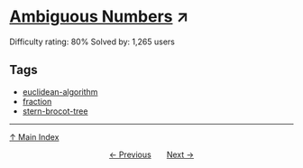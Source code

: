# [Ambiguous Numbers](https://projecteuler.net/problem=198) ↗️

Difficulty rating: 80%
Solved by: 1,265 users
## Tags

- [euclidean-algorithm](../tags/euclidean-algorithm.md)
- [fraction](../tags/fraction.md)
- [stern-brocot-tree](../tags/stern-brocot-tree.md)



---

[↑ Main Index](../README.md)


<div align=center><a href='197.md'>← Previous</a> &nbsp;&nbsp; &nbsp;&nbsp;  <a href='199.md'>Next →</a></div>
